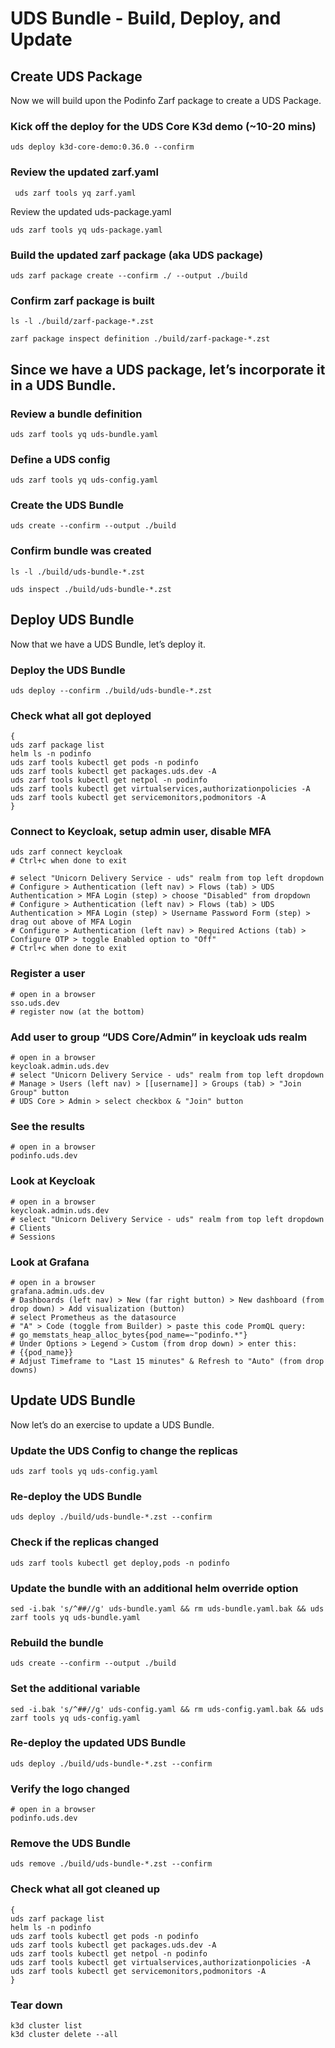 # UDS Bundle - Build, Deploy, and Update

## **Create UDS Package**

Now we will build upon the Podinfo Zarf package to create a UDS Package.

### Kick off the deploy for the UDS Core K3d demo (~10-20 mins)

```console
uds deploy k3d-core-demo:0.36.0 --confirm
```

### Review the updated zarf.yaml

```console
 uds zarf tools yq zarf.yaml
```

Review the updated uds-package.yaml

```console
uds zarf tools yq uds-package.yaml
```

### Build the updated zarf package (aka UDS package)

```console
uds zarf package create --confirm ./ --output ./build
```

### Confirm zarf package is built

```console
ls -l ./build/zarf-package-*.zst
```

```console
zarf package inspect definition ./build/zarf-package-*.zst
```

## Since we have a UDS package, let’s incorporate it in a UDS Bundle.

### Review a bundle definition

```console
uds zarf tools yq uds-bundle.yaml
```

### Define a UDS config

```console
uds zarf tools yq uds-config.yaml
```

### Create the UDS Bundle

```console
uds create --confirm --output ./build
```

### Confirm bundle was created

```console
ls -l ./build/uds-bundle-*.zst
```

```console
uds inspect ./build/uds-bundle-*.zst
```

## **Deploy UDS Bundle**

Now that we have a UDS Bundle, let’s deploy it.

### Deploy the UDS Bundle

```console
uds deploy --confirm ./build/uds-bundle-*.zst
```

### Check what all got deployed

```console
{
uds zarf package list
helm ls -n podinfo
uds zarf tools kubectl get pods -n podinfo
uds zarf tools kubectl get packages.uds.dev -A
uds zarf tools kubectl get netpol -n podinfo
uds zarf tools kubectl get virtualservices,authorizationpolicies -A
uds zarf tools kubectl get servicemonitors,podmonitors -A
}
```

### Connect to Keycloak, setup admin user, disable MFA

```console
uds zarf connect keycloak
# Ctrl+c when done to exit
```

```console
# select "Unicorn Delivery Service - uds" realm from top left dropdown
# Configure > Authentication (left nav) > Flows (tab) > UDS Authentication > MFA Login (step) > choose "Disabled" from dropdown
# Configure > Authentication (left nav) > Flows (tab) > UDS Authentication > MFA Login (step) > Username Password Form (step) > drag out above of MFA Login
# Configure > Authentication (left nav) > Required Actions (tab) > Configure OTP > toggle Enabled option to "Off"
# Ctrl+c when done to exit
```

### Register a user

```console
# open in a browser
sso.uds.dev
# register now (at the bottom)
```

### Add user to group “UDS Core/Admin” in keycloak **uds** realm

```console
# open in a browser
keycloak.admin.uds.dev
# select "Unicorn Delivery Service - uds" realm from top left dropdown
# Manage > Users (left nav) > [[username]] > Groups (tab) > "Join Group" button
# UDS Core > Admin > select checkbox & "Join" button
```

### See the results

```console
# open in a browser
podinfo.uds.dev
```

### Look at Keycloak

```console
# open in a browser
keycloak.admin.uds.dev
# select "Unicorn Delivery Service - uds" realm from top left dropdown
# Clients
# Sessions
```

### Look at Grafana

```console
# open in a browser
grafana.admin.uds.dev
# Dashboards (left nav) > New (far right button) > New dashboard (from drop down) > Add visualization (button)
# select Prometheus as the datasource
# "A" > Code (toggle from Builder) > paste this code PromQL query:
# go_memstats_heap_alloc_bytes{pod_name=~"podinfo.*"}
# Under Options > Legend > Custom (from drop down) > enter this:
# {{pod_name}}
# Adjust Timeframe to "Last 15 minutes" & Refresh to "Auto" (from drop downs)
```

## **Update UDS Bundle**

Now let’s do an exercise to update a UDS Bundle.

### Update the UDS Config to change the replicas

```console
uds zarf tools yq uds-config.yaml
```

### Re-deploy the UDS Bundle

```console
uds deploy ./build/uds-bundle-*.zst --confirm
```

### Check if the replicas changed

```console
uds zarf tools kubectl get deploy,pods -n podinfo
```

### Update the bundle with an additional helm override option

```console
sed -i.bak 's/^##//g' uds-bundle.yaml && rm uds-bundle.yaml.bak && uds zarf tools yq uds-bundle.yaml
```

### Rebuild the bundle

```console
uds create --confirm --output ./build
```

### Set the additional variable

```console
sed -i.bak 's/^##//g' uds-config.yaml && rm uds-config.yaml.bak && uds zarf tools yq uds-config.yaml
```

### Re-deploy the updated UDS Bundle

```console
uds deploy ./build/uds-bundle-*.zst --confirm
```

### Verify the logo changed

```console
# open in a browser
podinfo.uds.dev
```

### Remove the UDS Bundle

```console
uds remove ./build/uds-bundle-*.zst --confirm
```

### Check what all got cleaned up

```console
{
uds zarf package list
helm ls -n podinfo
uds zarf tools kubectl get pods -n podinfo
uds zarf tools kubectl get packages.uds.dev -A
uds zarf tools kubectl get netpol -n podinfo
uds zarf tools kubectl get virtualservices,authorizationpolicies -A
uds zarf tools kubectl get servicemonitors,podmonitors -A
}
```

### Tear down

```console
k3d cluster list
k3d cluster delete --all
```
